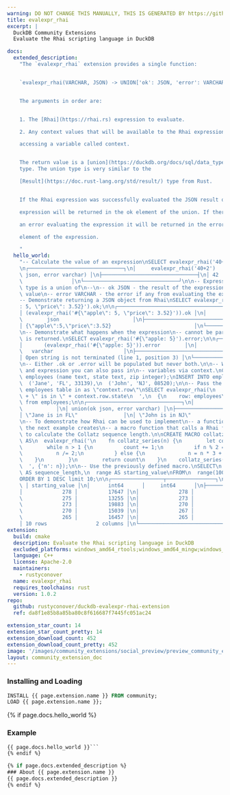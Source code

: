 ```yaml
---
warning: DO NOT CHANGE THIS MANUALLY, THIS IS GENERATED BY https://github/duckdb/community-extensions repository, check README there
title: evalexpr_rhai
excerpt: |
  DuckDB Community Extensions
  Evaluate the Rhai scripting language in DuckDB

docs:
  extended_description:
    "The `evalexpr_rhai` extension provides a single function:


    `evalexpr_rhai(VARCHAR, JSON) -> UNION['ok': JSON, 'error': VARCHAR]`


    The arguments in order are:


    1. The [Rhai](https://rhai.rs) expression to evaluate.

    2. Any context values that will be available to the Rhai expression by

    accessing a variable called context.


    The return value is a [union](https://duckdb.org/docs/sql/data_types/union.html)
    type. The union type is very similar to the

    [Result](https://doc.rust-lang.org/std/result/) type from Rust.


    If the Rhai expression was successfully evaluated the JSON result of the

    expression will be returned in the ok element of the union. If there was

    an error evaluating the expression it will be returned in the error

    element of the expression.

    "
  hello_world:
    "-- Calculate the value of an expression\nSELECT evalexpr_rhai('40+2');\n\
    \n┌───────────────────────────────┐\n│     evalexpr_rhai('40+2')     │\n│ union(ok\
    \ json, error varchar) │\n├───────────────────────────────┤\n│ 42            \
    \                │\n└───────────────────────────────┘\n\n-- Expression's return\
    \ type is a union of\n--\n-- ok JSON - the result of the expression as a JSON\
    \ value\n-- error VARCHAR - the error if any from evaluating the expression\n\n\
    -- Demonstrate returning a JSON object from Rhai\nSELECT evalexpr_rhai('#{\"apple\"\
    : 5, \"price\": 3.52}').ok;\n\n┌────────────────────────────────────────────────────┐\n\
    │ (evalexpr_rhai('#{\"apple\": 5, \"price\": 3.52}')).ok │\n│                \
    \        json                        │\n├────────────────────────────────────────────────────┤\n\
    │ {\"apple\":5,\"price\":3.52}                           │\n└────────────────────────────────────────────────────┘\n\
    \n-- Demonstrate what happens when the expression\n-- cannot be parsed, an error\
    \ is returned.\nSELECT evalexpr_rhai('#{\"apple: 5}').error;\n\n┌────────────────────────────────────────────────────┐\n\
    │       (evalexpr_rhai('#{\"apple: 5}')).error        │\n│                   \
    \   varchar                       │\n├────────────────────────────────────────────────────┤\n\
    │ Open string is not terminated (line 1, position 3) │\n└────────────────────────────────────────────────────┘\n\
    \n-- Either .ok or .error will be populated but never both.\n\n-- When evaluating\
    \ and expression you can also pass in\n-- variables via context.\nCREATE TABLE\
    \ employees (name text, state text, zip integer);\nINSERT INTO employees values\n\
    \  ('Jane', 'FL', 33139),\n  ('John', 'NJ', 08520);\n\n-- Pass the row from the\
    \ employees table in as \"context.row\"\nSELECT evalexpr_rhai(\n  '\n  context.row.name\
    \ + \" is in \" + context.row.state\n  ',\n  {\n    row: employees\n  }) AS result\
    \ from employees;\n\n┌───────────────────────────────┐\n│            result  \
    \           │\n│ union(ok json, error varchar) │\n├───────────────────────────────┤\n\
    │ \"Jane is in FL\"               │\n│ \"John is in NJ\"               │\n└───────────────────────────────┘\n\
    \n-- To demonstrate how Rhai can be used to implement\n-- a function in DuckDB,\
    \ the next example creates\n-- a macro function that calls a Rhai function\n--\
    \ to calculate the Collatz sequence length.\n\nCREATE MACRO collatz_series_length(n)\
    \ AS\n  evalexpr_rhai('\n    fn collatz_series(n) {\n        let count = 0;\n\
    \        while n > 1 {\n          count += 1;\n          if n % 2 == 0 {\n   \
    \           n /= 2;\n          } else {\n              n = n * 3 + 1;\n      \
    \    }\n        }\n        return count\n    }\n    collatz_series(context.n)\n\
    \  ', {'n': n});\n\n-- Use the previously defined macro.\nSELECT\n  collatz_series_length(range).ok::bigint\
    \ AS sequence_length,\n  range AS starting_value\nFROM\n  range(10000, 20000)\n\
    ORDER BY 1 DESC limit 10;\n\n┌─────────────────┬────────────────┐\n│ sequence_length\
    \ │ starting_value │\n│      int64      │     int64      │\n├─────────────────┼────────────────┤\n\
    │             278 │          17647 │\n│             278 │          17673 │\n│\
    \             275 │          13255 │\n│             273 │          19593 │\n│\
    \             273 │          19883 │\n│             270 │          14695 │\n│\
    \             270 │          15039 │\n│             267 │          10971 │\n│\
    \             265 │          16457 │\n│             265 │          16777 │\n├─────────────────┴────────────────┤\n\
    │ 10 rows                2 columns │\n└──────────────────────────────────┘\n"
extension:
  build: cmake
  description: Evaluate the Rhai scripting language in DuckDB
  excluded_platforms: windows_amd64_rtools;windows_amd64_mingw;windows_amd64;linux_amd64_musl
  language: C++
  license: Apache-2.0
  maintainers:
    - rustyconover
  name: evalexpr_rhai
  requires_toolchains: rust
  version: 1.0.2
repo:
  github: rustyconover/duckdb-evalexpr-rhai-extension
  ref: da8f1e85b8a85ba80c8f616687f7445fc051ac24

extension_star_count: 14
extension_star_count_pretty: 14
extension_download_count: 452
extension_download_count_pretty: 452
image: '/images/community_extensions/social_preview/preview_community_extension_evalexpr_rhai.png'
layout: community_extension_doc
---
```


### Installing and Loading
```sql
INSTALL {{ page.extension.name }} FROM community;
LOAD {{ page.extension.name }};
```

{% if page.docs.hello_world %}
### Example
```sql
{{ page.docs.hello_world }}```
{% endif %}

{% if page.docs.extended_description %}
### About {{ page.extension.name }}
{{ page.docs.extended_description }}
{% endif %}


